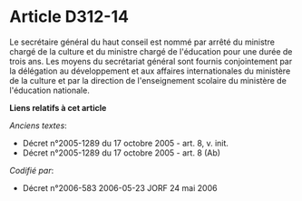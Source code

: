 # Article D312-14

Le secrétaire général du haut conseil est nommé par arrêté du ministre chargé de la culture et du ministre chargé de
l'éducation pour une durée de trois ans. Les moyens du secrétariat général sont fournis conjointement par la délégation au
développement et aux affaires internationales du ministère de la culture et par la direction de l'enseignement scolaire du
ministère de l'éducation nationale.

**Liens relatifs à cet article**

_Anciens textes_:

  - Décret n°2005-1289 du 17 octobre 2005 - art. 8, v. init.
  - Décret n°2005-1289 du 17 octobre 2005 - art. 8 (Ab)

_Codifié par_:

  - Décret n°2006-583 2006-05-23 JORF 24 mai 2006
